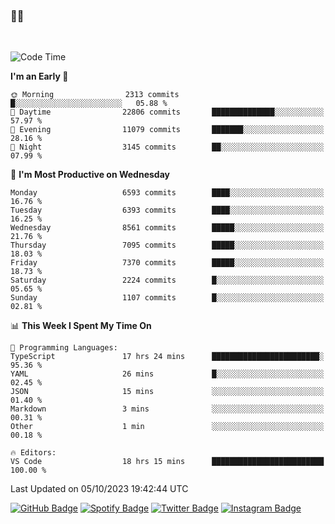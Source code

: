 ### 🤙🍺

<!-- <a href="https://github-readme-stats.vercel.app/api?username=hzak2xx&count_private=true&show_icons=true&theme=dracula">
  <img align="center" src="https://github-readme-stats.vercel.app/api?username=hzak2xx&count_private=true&show_icons=true&theme=dracula" />
</a>
</br> -->
</br>

<!--START_SECTION:waka-->
![Code Time](http://img.shields.io/badge/Code%20Time-2%2C824%20hrs%2032%20mins-blue)

**I'm an Early 🐤** 

```text
🌞 Morning                2313 commits        █░░░░░░░░░░░░░░░░░░░░░░░░   05.88 % 
🌆 Daytime                22806 commits       ██████████████░░░░░░░░░░░   57.97 % 
🌃 Evening                11079 commits       ███████░░░░░░░░░░░░░░░░░░   28.16 % 
🌙 Night                  3145 commits        ██░░░░░░░░░░░░░░░░░░░░░░░   07.99 % 
```
📅 **I'm Most Productive on Wednesday** 

```text
Monday                   6593 commits        ████░░░░░░░░░░░░░░░░░░░░░   16.76 % 
Tuesday                  6393 commits        ████░░░░░░░░░░░░░░░░░░░░░   16.25 % 
Wednesday                8561 commits        █████░░░░░░░░░░░░░░░░░░░░   21.76 % 
Thursday                 7095 commits        █████░░░░░░░░░░░░░░░░░░░░   18.03 % 
Friday                   7370 commits        █████░░░░░░░░░░░░░░░░░░░░   18.73 % 
Saturday                 2224 commits        █░░░░░░░░░░░░░░░░░░░░░░░░   05.65 % 
Sunday                   1107 commits        █░░░░░░░░░░░░░░░░░░░░░░░░   02.81 % 
```


📊 **This Week I Spent My Time On** 

```text
💬 Programming Languages: 
TypeScript               17 hrs 24 mins      ████████████████████████░   95.36 % 
YAML                     26 mins             █░░░░░░░░░░░░░░░░░░░░░░░░   02.45 % 
JSON                     15 mins             ░░░░░░░░░░░░░░░░░░░░░░░░░   01.40 % 
Markdown                 3 mins              ░░░░░░░░░░░░░░░░░░░░░░░░░   00.31 % 
Other                    1 min               ░░░░░░░░░░░░░░░░░░░░░░░░░   00.18 % 

🔥 Editors: 
VS Code                  18 hrs 15 mins      █████████████████████████   100.00 % 
```


 Last Updated on 05/10/2023 19:42:44 UTC
<!--END_SECTION:waka-->

[![GitHub Badge](https://img.shields.io/badge/GitHub-100000?style=for-the-badge&logo=github&logoColor=white)](https://github.com/hzak2xx)
[![Spotify Badge](https://img.shields.io/badge/Spotify-1ED760?&style=for-the-badge&logo=spotify&logoColor=white)](https://open.spotify.com/user/uf90s6sbbh75a1mt44clkhkvf)
[![Twitter Badge](https://img.shields.io/badge/Twitter-1DA1F2?style=for-the-badge&logo=twitter&logoColor=white)](https://twitter.com/hzak2xx)
[![Instagram Badge](https://img.shields.io/badge/Instagram-E4405F?style=for-the-badge&logo=instagram&logoColor=white)](https://www.instagram.com/hzak2xx/)
